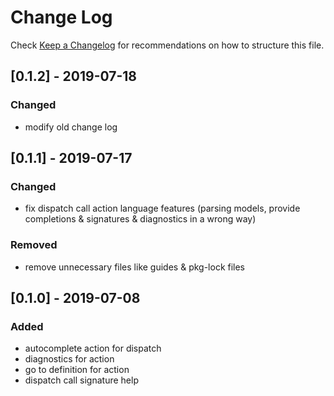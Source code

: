 # Change Log

Check [Keep a Changelog](http://keepachangelog.com/) for recommendations on how to structure this file.

## [0.1.2] - 2019-07-18
### Changed
- modify old change log

## [0.1.1] - 2019-07-17
### Changed
- fix dispatch call action language features (parsing models, provide completions & signatures & diagnostics in a wrong way)
### Removed
- remove unnecessary files like guides & pkg-lock files

## [0.1.0] - 2019-07-08
### Added
- autocomplete action for dispatch
- diagnostics for action
- go to definition for action
- dispatch call signature help